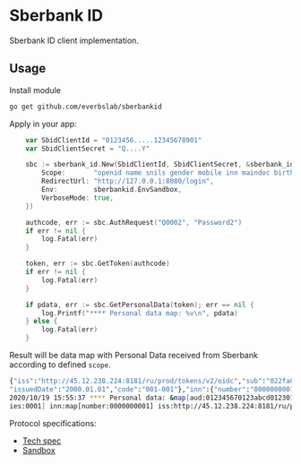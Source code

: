 # Sberbank ID

Sberbank ID client implementation.

## Usage
Install module
```Bash
go get github.com/everbslab/sberbankid
```

Apply in your app:
```Go
    var SbidClientId = "0123456.....12345678901"
    var SbidClientSecret = "Q....Y"

    sbc := sberbank_id.New(SbidClientId, SbidClientSecret, &sberbank_id.Config{
        Scope:       "openid name snils gender mobile inn maindoc birthdate verified",
        RedirectUrl: "http://127.0.0.1:8080/login",
        Env:         sberbankid.EnvSandbox,
        VerboseMode: true,
    })

    authcode, err := sbc.AuthRequest("Q0002", "Password2")
    if err != nil {
        log.Fatal(err)
    }

    token, err := sbc.GetToken(authcode)
    if err != nil {
        log.Fatal(err)
    }

    if pdata, err := sbc.GetPersonalData(token); err == nil {
        log.Printf("**** Personal data map: %v\n", pdata)
    } else {
        log.Fatal(err)
    }
```

Result will be data map with Personal Data received from Sberbank according to defined `scope`.
```Bash
{"iss":"http://45.12.238.224:8181/ru/prod/tokens/v2/oidc","sub":"022fa8480ff243439f5887ab5a847c1b","aud":"012345670123abcd0123012345678901","birthdate":"1980.01.01","identificaton":{"series":"0001","number":"000001","issuedBy":null,
"issuedDate":"2000.01.01","code":"001-001"},"inn":{"number":"0000000001"},"snils":{"number":"0000001"},"gender":1,"verified":1,"family_name":"Иванов","given_name":"Иван","middle_name":"Иванович","phone_number":"+79001000001"}
2020/10/19 15:55:37 **** Personal data: &map[aud:012345670123abcd0123012345678901 birthdate:1980.01.01 family_name:Иванов gender:1 given_name:Иван identificaton:map[code:001-001 issuedBy:<nil> issuedDate:2000.01.01 number:000001 ser
ies:0001] inn:map[number:0000000001] iss:http://45.12.238.224:8181/ru/prod/tokens/v2/oidc middle_name:Иванович phone_number:+79001000001 snils:map[number:0000001] sub:022fa8480ff243439f5887ab5a847c1b verified:1]
```


Protocol specifications:
* [Tech spec](https://developer.sberbank.ru/doc/v1/sberbank-id/info)
* [Sandbox](https://developer.sberbank.ru/doc/v1/sberbank-id/Sand)